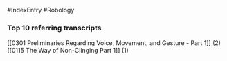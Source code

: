 #IndexEntry #Robology

### Top 10 referring transcripts
[[0301 Preliminaries Regarding Voice, Movement, and Gesture - Part 1]] (2)
[[0115 The Way of Non-Clinging Part 1]] (1)

